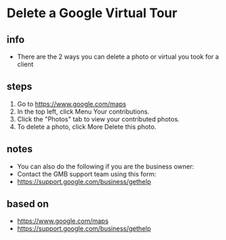 # Delete a Google Virtual Tour  

## info  
* There are the 2 ways you can delete a photo or virtual you took for a client

## steps  
1. Go to https://www.google.com/maps
2. In the top left, click Menu   Your contributions.
3. Click the "Photos" tab to view your contributed photos.
4. To delete a photo, click More   Delete this photo.

## notes  
*  You can also do the following if you are the business owner:
*  Contact the GMB support team using this form:
*  https://support.google.com/business/gethelp 

## based on  
*  https://www.google.com/maps
*  https://support.google.com/business/gethelp 

